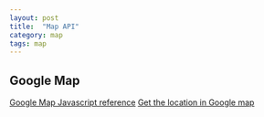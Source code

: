 ```yaml
---
layout: post
title:  "Map API"
category: map
tags: map
---
```



## Google Map
[Google Map Javascript reference][google_map_javascript]
[Get the location in Google map][google_map_latlng]


[google_map_latlng]: http://universimmedia.pagesperso-orange.fr/geo/loc.htm
[google_map_javascript]: https://developers.google.com/maps/documentation/javascript/tutorial